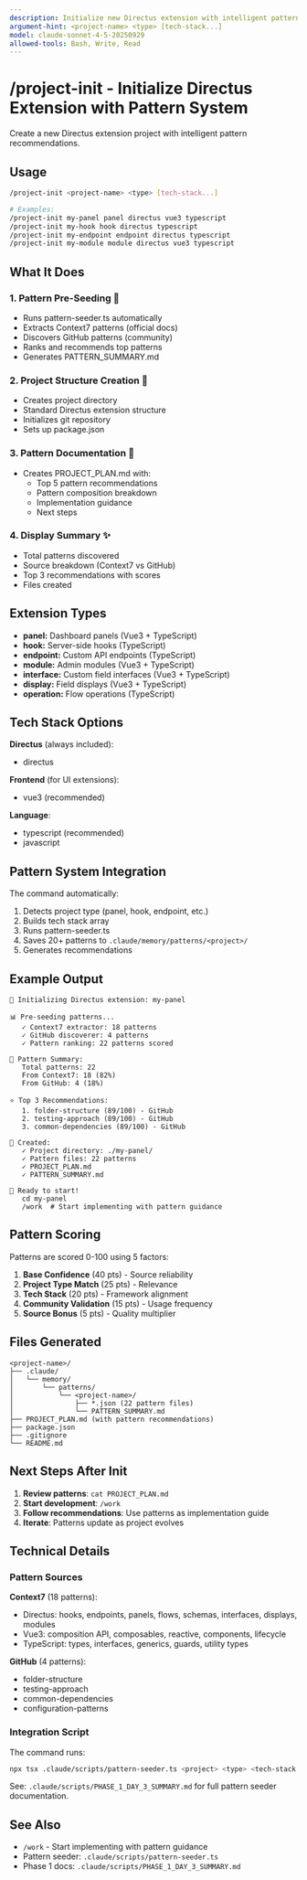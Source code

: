 ```yaml
---
description: Initialize new Directus extension with intelligent pattern pre-seeding
argument-hint: <project-name> <type> [tech-stack...]
model: claude-sonnet-4-5-20250929
allowed-tools: Bash, Write, Read
---
```


# /project-init - Initialize Directus Extension with Pattern System

Create a new Directus extension project with intelligent pattern recommendations.

## Usage

```bash
/project-init <project-name> <type> [tech-stack...]

# Examples:
/project-init my-panel panel directus vue3 typescript
/project-init my-hook hook directus typescript
/project-init my-endpoint endpoint directus typescript
/project-init my-module module directus vue3 typescript
```

## What It Does

### 1. Pattern Pre-Seeding 🎯
   - Runs pattern-seeder.ts automatically
   - Extracts Context7 patterns (official docs)
   - Discovers GitHub patterns (community)
   - Ranks and recommends top patterns
   - Generates PATTERN_SUMMARY.md

### 2. Project Structure Creation 📁
   - Creates project directory
   - Standard Directus extension structure
   - Initializes git repository
   - Sets up package.json

### 3. Pattern Documentation 📄
   - Creates PROJECT_PLAN.md with:
     - Top 5 pattern recommendations
     - Pattern composition breakdown
     - Implementation guidance
     - Next steps

### 4. Display Summary ✨
   - Total patterns discovered
   - Source breakdown (Context7 vs GitHub)
   - Top 3 recommendations with scores
   - Files created

## Extension Types

- **panel:** Dashboard panels (Vue3 + TypeScript)
- **hook:** Server-side hooks (TypeScript)
- **endpoint:** Custom API endpoints (TypeScript)
- **module:** Admin modules (Vue3 + TypeScript)
- **interface:** Custom field interfaces (Vue3 + TypeScript)
- **display:** Field displays (Vue3 + TypeScript)
- **operation:** Flow operations (TypeScript)

## Tech Stack Options

**Directus** (always included):
- directus

**Frontend** (for UI extensions):
- vue3 (recommended)

**Language**:
- typescript (recommended)
- javascript

## Pattern System Integration

The command automatically:
1. Detects project type (panel, hook, endpoint, etc.)
2. Builds tech stack array
3. Runs pattern-seeder.ts
4. Saves 20+ patterns to `.claude/memory/patterns/<project>/`
5. Generates recommendations

## Example Output

```
🚀 Initializing Directus extension: my-panel

📊 Pre-seeding patterns...
   ✓ Context7 extractor: 18 patterns
   ✓ GitHub discoverer: 4 patterns
   ✓ Pattern ranking: 22 patterns scored

🎯 Pattern Summary:
   Total patterns: 22
   From Context7: 18 (82%)
   From GitHub: 4 (18%)

⭐ Top 3 Recommendations:
   1. folder-structure (89/100) - GitHub
   2. testing-approach (89/100) - GitHub
   3. common-dependencies (89/100) - GitHub

📁 Created:
   ✓ Project directory: ./my-panel/
   ✓ Pattern files: 22 patterns
   ✓ PROJECT_PLAN.md
   ✓ PATTERN_SUMMARY.md

🎉 Ready to start!
   cd my-panel
   /work  # Start implementing with pattern guidance
```

## Pattern Scoring

Patterns are scored 0-100 using 5 factors:
1. **Base Confidence** (40 pts) - Source reliability
2. **Project Type Match** (25 pts) - Relevance
3. **Tech Stack** (20 pts) - Framework alignment
4. **Community Validation** (15 pts) - Usage frequency
5. **Source Bonus** (5 pts) - Quality multiplier

## Files Generated

```
<project-name>/
├── .claude/
│   └── memory/
│       └── patterns/
│           └── <project-name>/
│               ├── *.json (22 pattern files)
│               └── PATTERN_SUMMARY.md
├── PROJECT_PLAN.md (with pattern recommendations)
├── package.json
├── .gitignore
└── README.md
```

## Next Steps After Init

1. **Review patterns**: `cat PROJECT_PLAN.md`
2. **Start development**: `/work`
3. **Follow recommendations**: Use patterns as implementation guide
4. **Iterate**: Patterns update as project evolves

## Technical Details

### Pattern Sources

**Context7** (18 patterns):
- Directus: hooks, endpoints, panels, flows, schemas, interfaces, displays, modules
- Vue3: composition API, composables, reactive, components, lifecycle
- TypeScript: types, interfaces, generics, guards, utility types

**GitHub** (4 patterns):
- folder-structure
- testing-approach
- common-dependencies
- configuration-patterns

### Integration Script

The command runs:
```bash
npx tsx .claude/scripts/pattern-seeder.ts <project> <type> <tech-stack...>
```

See: `.claude/scripts/PHASE_1_DAY_3_SUMMARY.md` for full pattern seeder documentation.

## See Also

- `/work` - Start implementing with pattern guidance
- Pattern seeder: `.claude/scripts/pattern-seeder.ts`
- Phase 1 docs: `.claude/scripts/PHASE_1_DAY_3_SUMMARY.md`
